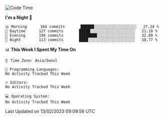<!--START_SECTION:waka-->
![Code Time](http://img.shields.io/badge/Code%20Time-1%2C509%20hrs%2058%20mins-blue)

**I'm a Night 🦉** 

```text
🌞 Morning      164 commits       ██████░░░░░░░░░░░░░░░░░░░   27.24 % 
🌆 Daytime      127 commits       █████░░░░░░░░░░░░░░░░░░░░   21.10 % 
🌃 Evening      198 commits       ████████░░░░░░░░░░░░░░░░░   32.89 % 
🌙 Night        113 commits       ████░░░░░░░░░░░░░░░░░░░░░   18.77 % 

```


📊 **This Week I Spent My Time On** 

```text
⌚︎ Time Zone: Asia/Seoul

💬 Programming Languages: 
No Activity Tracked This Week

🔥 Editors: 
No Activity Tracked This Week

💻 Operating System: 
No Activity Tracked This Week

```


 Last Updated on 13/02/2023 09:09:56 UTC
<!--END_SECTION:waka-->

